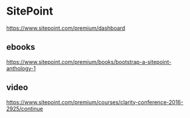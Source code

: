 # SitePoint  

https://www.sitepoint.com/premium/dashboard  


## ebooks  

https://www.sitepoint.com/premium/books/bootstrap-a-sitepoint-anthology-1  


## video  

https://www.sitepoint.com/premium/courses/clarity-conference-2016-2925/continue